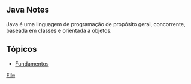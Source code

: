 Java Notes 
----------

Java é uma linguagem de programação de propósito geral, concorrente, baseada em classes e orientada a objetos. 

Tópicos
------

- [Fundamentos](doc/readme.md)


[File](doc/LearnJava.java)